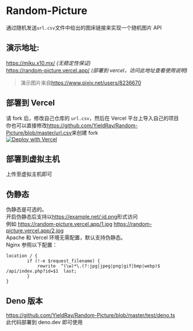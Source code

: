 # Random-Picture

通过随机发送`url.csv`文件中给出的图床链接来实现一个随机图片 API

## 演示地址:

<https://miku.x10.mx/> _(无稳定性保证)_  
<https://random-picture.vercel.app/> _(部署到 vercel，访问此地址查看使用说明)_

> 演示图片来自<https://www.pixiv.net/users/8236670>

## 部署到 Vercel

请 fork 后，修改自己仓库的 `url.csv`，然后在 Vercel 平台上导入自己的项目  
你也可以直接修改<https://github.com/YieldRay/Random-Picture/blob/master/url.csv>来创建 fork  
[![Deploy with Vercel](https://vercel.com/button)](https://vercel.com/import/git?s=https%3A%2F%2Fgithub.com%2FYieldRay%2FRandom-Picture)

## 部署到虚拟主机

上传至虚拟主机即可

## 伪静态

伪静态是可选的。  
开启伪静态后支持以<https://example.net/:id.png>形式访问  
例如 <https://random-picture.vercel.app/1.jpg> <https://random-picture.vercel.app/2.jpg>  
Apache 和 Vercel 环境无需配置，默认支持伪静态。  
Nginx 参照以下配置：

```nginx
location / {
        if (!-e $request_filename) {
            rewrite  ^(\w)*\.(?:jpg|jpeg|png|gif|bmp|webp)$  /api/index.php?id=$1  last;
        }
}
```

## Deno 版本

<https://github.com/YieldRay/Random-Picture/blob/master/test/deno.ts>  
此代码部署到 deno.dev 即可使用
